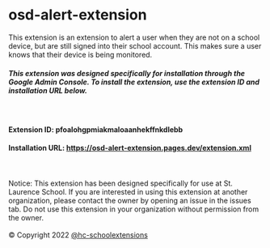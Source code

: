 # osd-alert-extension
This extension is an extension to alert a user when they are not on a school device, but are still signed into their school account. This makes sure a user knows that their device is being monitored.
<br>
##### This extension was designed specifically for installation through the Google Admin Console. To install the extension, use the extension ID and installation URL below.
<br>

#### Extension ID: pfoalohgpmiakmaloaanhekffnkdlebb

#### Installation URL: https://osd-alert-extension.pages.dev/extension.xml
<br><br>
Notice: This extension has been designed specifically for use at St. Laurence School. If you are interested in using this extension at another organization, please contact the owner by opening an issue in the issues tab. Do not use this extension in your organization without permission from the owner.
<br><br>
&copy; Copyright 2022 [@hc-schoolextensions](https://github.com/hc-schoolextensions '@hc-schoolextensions')